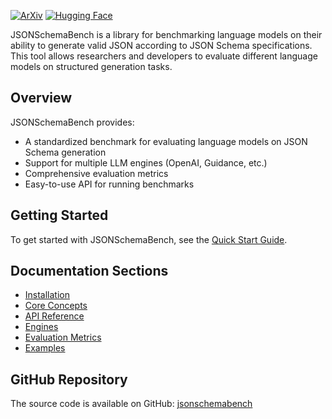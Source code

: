 [![ArXiv](https://img.shields.io/badge/arXiv-2501.10868-b31b1b)](https://arxiv.org/abs/2501.10868)
[![Hugging Face](https://img.shields.io/badge/Dataset-Hugging%20Face-orange)](https://huggingface.co/datasets/epfl-dlab/JSONSchemaBench)

JSONSchemaBench is a library for benchmarking language models on their ability to generate valid JSON according to JSON Schema specifications. This tool allows researchers and developers to evaluate different language models on structured generation tasks.

## Overview

JSONSchemaBench provides:

- A standardized benchmark for evaluating language models on JSON Schema generation
- Support for multiple LLM engines (OpenAI, Guidance, etc.)
- Comprehensive evaluation metrics
- Easy-to-use API for running benchmarks

## Getting Started

To get started with JSONSchemaBench, see the [Quick Start Guide](docs/quickstart.md).

## Documentation Sections

- [Installation](docs/installation.md)
- [Core Concepts](docs/core_concepts.md)
- [API Reference](docs/api_reference.md)
- [Engines](docs/engines.md)
- [Evaluation Metrics](docs/evaluation_metrics.md)
- [Examples](docs/examples.md)

## GitHub Repository

The source code is available on GitHub: [jsonschemabench](https://github.com/guidance-ai/jsonschemabench) 
